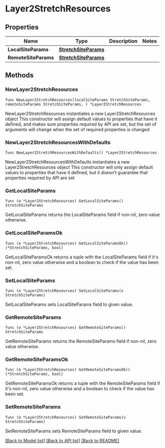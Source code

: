 # Layer2StretchResources

## Properties

Name | Type | Description | Notes
------------ | ------------- | ------------- | -------------
**LocalSiteParams** | [**StretchSiteParams**](StretchSiteParams.md) |  | 
**RemoteSiteParams** | [**StretchSiteParams**](StretchSiteParams.md) |  | 

## Methods

### NewLayer2StretchResources

`func NewLayer2StretchResources(localSiteParams StretchSiteParams, remoteSiteParams StretchSiteParams, ) *Layer2StretchResources`

NewLayer2StretchResources instantiates a new Layer2StretchResources object
This constructor will assign default values to properties that have it defined,
and makes sure properties required by API are set, but the set of arguments
will change when the set of required properties is changed

### NewLayer2StretchResourcesWithDefaults

`func NewLayer2StretchResourcesWithDefaults() *Layer2StretchResources`

NewLayer2StretchResourcesWithDefaults instantiates a new Layer2StretchResources object
This constructor will only assign default values to properties that have it defined,
but it doesn't guarantee that properties required by API are set

### GetLocalSiteParams

`func (o *Layer2StretchResources) GetLocalSiteParams() StretchSiteParams`

GetLocalSiteParams returns the LocalSiteParams field if non-nil, zero value otherwise.

### GetLocalSiteParamsOk

`func (o *Layer2StretchResources) GetLocalSiteParamsOk() (*StretchSiteParams, bool)`

GetLocalSiteParamsOk returns a tuple with the LocalSiteParams field if it's non-nil, zero value otherwise
and a boolean to check if the value has been set.

### SetLocalSiteParams

`func (o *Layer2StretchResources) SetLocalSiteParams(v StretchSiteParams)`

SetLocalSiteParams sets LocalSiteParams field to given value.


### GetRemoteSiteParams

`func (o *Layer2StretchResources) GetRemoteSiteParams() StretchSiteParams`

GetRemoteSiteParams returns the RemoteSiteParams field if non-nil, zero value otherwise.

### GetRemoteSiteParamsOk

`func (o *Layer2StretchResources) GetRemoteSiteParamsOk() (*StretchSiteParams, bool)`

GetRemoteSiteParamsOk returns a tuple with the RemoteSiteParams field if it's non-nil, zero value otherwise
and a boolean to check if the value has been set.

### SetRemoteSiteParams

`func (o *Layer2StretchResources) SetRemoteSiteParams(v StretchSiteParams)`

SetRemoteSiteParams sets RemoteSiteParams field to given value.



[[Back to Model list]](../README.md#documentation-for-models) [[Back to API list]](../README.md#documentation-for-api-endpoints) [[Back to README]](../README.md)


